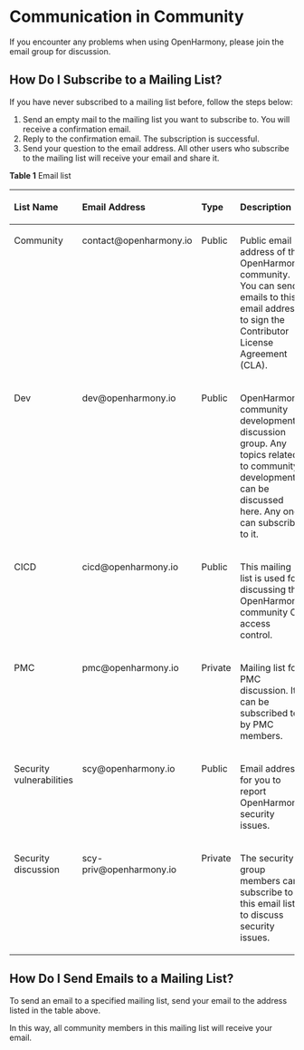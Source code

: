 # Communication in Community<a name="EN-US_TOPIC_0000001054608107"></a>

If you encounter any problems when using OpenHarmony, please join the email group for discussion.

## How Do I Subscribe to a Mailing List?<a name="en-us_topic_0000001051853133_section103251821112117"></a>

If you have never subscribed to a mailing list before, follow the steps below:

1.  Send an empty mail to the mailing list you want to subscribe to. You will receive a confirmation email.
2.  Reply to the confirmation email. The subscription is successful.
3.  Send your question to the email address. All other users who subscribe to the mailing list will receive your email and share it.

**Table  1**  Email list

<a name="en-us_topic_0000001051853133_table198701222219"></a>
<table><thead align="left"><tr id="en-us_topic_0000001051853133_row16871202215210"><th class="cellrowborder" valign="top" width="14.591459145914593%" id="mcps1.2.5.1.1"><p id="en-us_topic_0000001051853133_p1871122216211"><a name="en-us_topic_0000001051853133_p1871122216211"></a><a name="en-us_topic_0000001051853133_p1871122216211"></a>List Name</p>
</th>
<th class="cellrowborder" valign="top" width="20.162016201620162%" id="mcps1.2.5.1.2"><p id="en-us_topic_0000001051853133_p128719221213"><a name="en-us_topic_0000001051853133_p128719221213"></a><a name="en-us_topic_0000001051853133_p128719221213"></a>Email Address</p>
</th>
<th class="cellrowborder" valign="top" width="7.520752075207521%" id="mcps1.2.5.1.3"><p id="en-us_topic_0000001051853133_p9227211844"><a name="en-us_topic_0000001051853133_p9227211844"></a><a name="en-us_topic_0000001051853133_p9227211844"></a>Type</p>
</th>
<th class="cellrowborder" valign="top" width="57.72577257725773%" id="mcps1.2.5.1.4"><p id="en-us_topic_0000001051853133_p28717224216"><a name="en-us_topic_0000001051853133_p28717224216"></a><a name="en-us_topic_0000001051853133_p28717224216"></a>Description</p>
</th>
</tr>
</thead>
<tbody><tr id="en-us_topic_0000001051853133_row1487115222219"><td class="cellrowborder" valign="top" width="14.591459145914593%" headers="mcps1.2.5.1.1 "><p id="en-us_topic_0000001051853133_p108711522627"><a name="en-us_topic_0000001051853133_p108711522627"></a><a name="en-us_topic_0000001051853133_p108711522627"></a>Community</p>
</td>
<td class="cellrowborder" valign="top" width="20.162016201620162%" headers="mcps1.2.5.1.2 "><p id="en-us_topic_0000001051853133_p142153615915"><a name="en-us_topic_0000001051853133_p142153615915"></a><a name="en-us_topic_0000001051853133_p142153615915"></a>contact@openharmony.io</p>
</td>
<td class="cellrowborder" valign="top" width="7.520752075207521%" headers="mcps1.2.5.1.3 "><p id="en-us_topic_0000001051853133_p72211218412"><a name="en-us_topic_0000001051853133_p72211218412"></a><a name="en-us_topic_0000001051853133_p72211218412"></a>Public</p>
</td>
<td class="cellrowborder" valign="top" width="57.72577257725773%" headers="mcps1.2.5.1.4 "><p id="en-us_topic_0000001051853133_p1087114221623"><a name="en-us_topic_0000001051853133_p1087114221623"></a><a name="en-us_topic_0000001051853133_p1087114221623"></a>Public email address of the <span id="en-us_topic_0000001051853133_text11580114031511"><a name="en-us_topic_0000001051853133_text11580114031511"></a><a name="en-us_topic_0000001051853133_text11580114031511"></a>OpenHarmony</span> community. You can send emails to this email address to sign the Contributor License Agreement (CLA).</p>
</td>
</tr>
<tr id="en-us_topic_0000001051853133_row107737404215"><td class="cellrowborder" valign="top" width="14.591459145914593%" headers="mcps1.2.5.1.1 "><p id="en-us_topic_0000001051853133_p1887112213210"><a name="en-us_topic_0000001051853133_p1887112213210"></a><a name="en-us_topic_0000001051853133_p1887112213210"></a>Dev</p>
</td>
<td class="cellrowborder" valign="top" width="20.162016201620162%" headers="mcps1.2.5.1.2 "><p id="en-us_topic_0000001051853133_p148951611957"><a name="en-us_topic_0000001051853133_p148951611957"></a><a name="en-us_topic_0000001051853133_p148951611957"></a>dev@openharmony.io</p>
</td>
<td class="cellrowborder" valign="top" width="7.520752075207521%" headers="mcps1.2.5.1.3 "><p id="en-us_topic_0000001051853133_p822122113410"><a name="en-us_topic_0000001051853133_p822122113410"></a><a name="en-us_topic_0000001051853133_p822122113410"></a>Public</p>
</td>
<td class="cellrowborder" valign="top" width="57.72577257725773%" headers="mcps1.2.5.1.4 "><p id="en-us_topic_0000001051853133_p16774144174210"><a name="en-us_topic_0000001051853133_p16774144174210"></a><a name="en-us_topic_0000001051853133_p16774144174210"></a><span id="en-us_topic_0000001051853133_text20103211124216"><a name="en-us_topic_0000001051853133_text20103211124216"></a><a name="en-us_topic_0000001051853133_text20103211124216"></a>OpenHarmony</span> community development discussion group. Any topics related to community development can be discussed here. Any one can subscribe to it.</p>
</td>
</tr>
<tr id="en-us_topic_0000001051853133_row7871622728"><td class="cellrowborder" valign="top" width="14.591459145914593%" headers="mcps1.2.5.1.1 "><p id="en-us_topic_0000001051853133_p10856181211422"><a name="en-us_topic_0000001051853133_p10856181211422"></a><a name="en-us_topic_0000001051853133_p10856181211422"></a>CICD</p>
</td>
<td class="cellrowborder" valign="top" width="20.162016201620162%" headers="mcps1.2.5.1.2 "><p id="en-us_topic_0000001051853133_p44601613113817"><a name="en-us_topic_0000001051853133_p44601613113817"></a><a name="en-us_topic_0000001051853133_p44601613113817"></a>cicd@openharmony.io</p>
</td>
<td class="cellrowborder" valign="top" width="7.520752075207521%" headers="mcps1.2.5.1.3 "><p id="en-us_topic_0000001051853133_p222202115413"><a name="en-us_topic_0000001051853133_p222202115413"></a><a name="en-us_topic_0000001051853133_p222202115413"></a>Public</p>
</td>
<td class="cellrowborder" valign="top" width="57.72577257725773%" headers="mcps1.2.5.1.4 "><p id="en-us_topic_0000001051853133_p16871822628"><a name="en-us_topic_0000001051853133_p16871822628"></a><a name="en-us_topic_0000001051853133_p16871822628"></a>This mailing list is used for discussing the <span id="en-us_topic_0000001051853133_text174641244154914"><a name="en-us_topic_0000001051853133_text174641244154914"></a><a name="en-us_topic_0000001051853133_text174641244154914"></a>OpenHarmony</span> community CI access control.</p>
</td>
</tr>
<tr id="en-us_topic_0000001051853133_row8715135275716"><td class="cellrowborder" valign="top" width="14.591459145914593%" headers="mcps1.2.5.1.1 "><p id="en-us_topic_0000001051853133_p1371675285717"><a name="en-us_topic_0000001051853133_p1371675285717"></a><a name="en-us_topic_0000001051853133_p1371675285717"></a>PMC</p>
</td>
<td class="cellrowborder" valign="top" width="20.162016201620162%" headers="mcps1.2.5.1.2 "><p id="en-us_topic_0000001051853133_p3716452175711"><a name="en-us_topic_0000001051853133_p3716452175711"></a><a name="en-us_topic_0000001051853133_p3716452175711"></a>pmc@openharmony.io</p>
</td>
<td class="cellrowborder" valign="top" width="7.520752075207521%" headers="mcps1.2.5.1.3 "><p id="en-us_topic_0000001051853133_p112292113412"><a name="en-us_topic_0000001051853133_p112292113412"></a><a name="en-us_topic_0000001051853133_p112292113412"></a>Private</p>
</td>
<td class="cellrowborder" valign="top" width="57.72577257725773%" headers="mcps1.2.5.1.4 "><p id="en-us_topic_0000001051853133_p1571612525573"><a name="en-us_topic_0000001051853133_p1571612525573"></a><a name="en-us_topic_0000001051853133_p1571612525573"></a>Mailing list for PMC discussion. It can be subscribed to by PMC members.</p>
</td>
</tr>
<tr id="en-us_topic_0000001051853133_row77591655145717"><td class="cellrowborder" valign="top" width="14.591459145914593%" headers="mcps1.2.5.1.1 "><p id="en-us_topic_0000001051853133_p112614230585"><a name="en-us_topic_0000001051853133_p112614230585"></a><a name="en-us_topic_0000001051853133_p112614230585"></a>Security vulnerabilities</p>
</td>
<td class="cellrowborder" valign="top" width="20.162016201620162%" headers="mcps1.2.5.1.2 "><p id="en-us_topic_0000001051853133_p311833519387"><a name="en-us_topic_0000001051853133_p311833519387"></a><a name="en-us_topic_0000001051853133_p311833519387"></a>scy@openharmony.io</p>
</td>
<td class="cellrowborder" valign="top" width="7.520752075207521%" headers="mcps1.2.5.1.3 "><p id="en-us_topic_0000001051853133_p823122110410"><a name="en-us_topic_0000001051853133_p823122110410"></a><a name="en-us_topic_0000001051853133_p823122110410"></a>Public</p>
</td>
<td class="cellrowborder" valign="top" width="57.72577257725773%" headers="mcps1.2.5.1.4 "><p id="en-us_topic_0000001051853133_p20127152355810"><a name="en-us_topic_0000001051853133_p20127152355810"></a><a name="en-us_topic_0000001051853133_p20127152355810"></a>Email address for you to report <span id="en-us_topic_0000001051853133_text893492535111"><a name="en-us_topic_0000001051853133_text893492535111"></a><a name="en-us_topic_0000001051853133_text893492535111"></a>OpenHarmony</span> security issues.</p>
</td>
</tr>
<tr id="en-us_topic_0000001051853133_row1713010314581"><td class="cellrowborder" valign="top" width="14.591459145914593%" headers="mcps1.2.5.1.1 "><p id="en-us_topic_0000001051853133_p611923375817"><a name="en-us_topic_0000001051853133_p611923375817"></a><a name="en-us_topic_0000001051853133_p611923375817"></a>Security discussion</p>
</td>
<td class="cellrowborder" valign="top" width="20.162016201620162%" headers="mcps1.2.5.1.2 "><p id="en-us_topic_0000001051853133_p311943316586"><a name="en-us_topic_0000001051853133_p311943316586"></a><a name="en-us_topic_0000001051853133_p311943316586"></a>scy-priv@openharmony.io</p>
</td>
<td class="cellrowborder" valign="top" width="7.520752075207521%" headers="mcps1.2.5.1.3 "><p id="en-us_topic_0000001051853133_p10231211144"><a name="en-us_topic_0000001051853133_p10231211144"></a><a name="en-us_topic_0000001051853133_p10231211144"></a>Private</p>
</td>
<td class="cellrowborder" valign="top" width="57.72577257725773%" headers="mcps1.2.5.1.4 "><p id="en-us_topic_0000001051853133_p17119183319584"><a name="en-us_topic_0000001051853133_p17119183319584"></a><a name="en-us_topic_0000001051853133_p17119183319584"></a>The security group members can subscribe to this email list to discuss security issues.</p>
</td>
</tr>
</tbody>
</table>

## How Do I Send Emails to a Mailing List?<a name="en-us_topic_0000001051853133_section09801118222"></a>

To send an email to a specified mailing list, send your email to the address listed in the table above.

In this way, all community members in this mailing list will receive your email.

